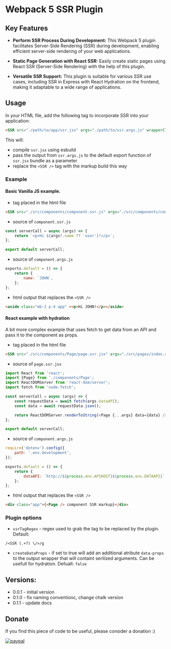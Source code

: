 # Webpack 5 SSR Plugin

## Key Features

- **Perform SSR Process During Development:** This Webpack 5 plugin facilitates Server-Side Rendering (SSR) during development, enabling efficient server-side rendering of your web applications.
  
- **Static Page Generation with React SSR:** Easily create static pages using React SSR (Server-Side Rendering) with the help of this plugin.

- **Versatile SSR Support:** This plugin is suitable for various SSR use cases, including SSR in Express with React Hydration on the frontend, making it adaptable to a wide range of applications.

## Usage

In your HTML file, add the following tag to incorporate SSR into your application:

```html
<SSR src="./path/to/app/ssr.jsx" args="./path/to/ssr.args.js" wrapperClass="app" wrapperTag="div" />
```

This will:
* compile ```ssr.jsx``` using esbuild 
* pass the output from ```ssr.args.js``` to the default export function of ```ssr.jsx``` bundle as a parameter
* replace the ```<SSR />``` tag with the markup build this way

### Example
#### Basic Vanilla JS example.
* tag placed in the html file
```html
<SSR src="./src/components/component.ssr.js" args="./src/components/component.args.js" wrapperClass="mb-2 p-4 app" wrapperTag="aside" />
```
* source of ```component.ssr.js```
```js
const serverCall = async (args) => {
    return `<p>Hi ${args?.name ?? 'user'}!</p>`;
};

export default serverCall;
```
* source of ```component.args.js```
```js
exports.default = () => {
    return {
        name: `JOHN`,
    };
};
```
* html output that replaces the ```<SSR />```
```html
<aside class="mb-2 p-4 app" ><p>Hi JOHN!</p></aside>
```

#### React example with hydration
A bit more complex example that uses fetch to get data from an API and pass it to the component as props.

* tag placed in the html file
```html
<SSR src="./src/components/Page/page.ssr.jsx" args="./src/pages/index.args.js" wrapperClass="app" wrapperTag="div" />
```
* source of ```page.ssr.jsx```
```js
import React from 'react';
import {Page} from './components/Page';
import ReactDOMServer from 'react-dom/server';
import fetch from 'node-fetch';

const serverCall = async (args) => {
    const requestData = await fetch(args.dataAPI);
    const data = await requestData.json();

    return ReactDOMServer.renderToString(<Page {...args} data={data} />);
};

export default serverCall;

```
* source of ```component.args.js```
```js
require('dotenv').config({
    path: '.env.development',
});

exports.default = () => {
    return {
        dataAPI: `http://${process.env.APIHOST}${process.env.DATAAPI}`
    };
};
```
* html output that replaces the ```<SSR />```
```html
<div class="app">{<Page /> component SSR markup}</div>
```

### Plugin options
* ```ssrTagRegex``` - regex used to grab the tag to be replaced by the plugin. Default: 
```regex
/<SSR (.+?) \/>/g
```
* ```createDataProps``` - if set to true will add an additional atribute ```data-props``` to the output wrapper that will containt serilized arguments. Can be usefull for hydration. Defualt: ```false```

## Versions:
* 0.0.1 - initial version
* 0.1.0 - fix naming conventionc, change chalk version
* 0.1.1 - update docs

## Donate 
If you find this piece of code to be useful, please consider a donation :)

[![paypal](https://www.paypalobjects.com/en_US/i/btn/btn_donateCC_LG.gif)](https://www.paypal.com/donate?hosted_button_id=ZPSPDRNU99V4Y)